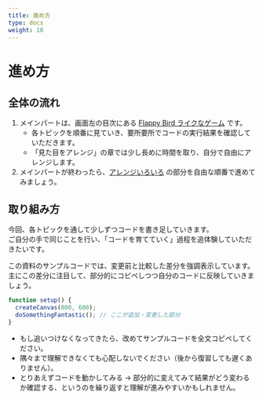 ```yaml
---
title: 進め方
type: docs
weight: 10
---
```


# 進め方

## 全体の流れ

1. メインパートは、画面左の目次にある [Flappy Bird ライクなゲーム](./docs/50-flappy-bird-like) です。
    - 各トピックを順番に見ていき、要所要所でコードの実行結果を確認していただきます。
    - 「見た目をアレンジ」の章では少し長めに時間を取り、自分で自由にアレンジします。
1. メインパートが終わったら、[アレンジいろいろ](./docs/60-arrange) の部分を自由な順番で進めてみましょう。


## 取り組み方

今回、各トピックを通して少しずつコードを書き足していきます。  
ご自分の手で同じことを行い、「コードを育てていく」過程を追体験していただきたいです。

この資料のサンプルコードでは、変更前と比較した差分を強調表示しています。  
主にこの差分に注目して、部分的にコピペしつつ自分のコードに反映していきましょう。

```javascript { hl_lines=[3], linenos=false }
function setup() {
  createCanvas(800, 600);
  doSomethingFantastic(); // ここが追加・変更した部分
}
```

- もし追いつけなくなってきたら、改めてサンプルコードを全文コピペしてください。
- 隅々まで理解できなくても心配しないでください（後から復習しても遅くありません）。
- とりあえずコードを動かしてみる → 部分的に変えてみて結果がどう変わるか確認する、というのを繰り返すと理解が進みやすいかもしれません。
